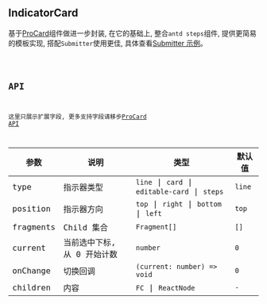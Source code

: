 ## IndicatorCard

基于[ProCard](https://procomponents.ant.design/components/card)组件做进一步封装, 在它的基础上, 整合`antd steps`组件, 提供更简易的模板实现, 搭配`Submitter`使用更佳, 具体查看[Submitter 示例](/widget/submitter)。

<code src="./demos/base.tsx" />

## API

这里只展示扩展字段, 更多支持字段请移步[ProCard API](https://procomponents.ant.design/components/card#api)

| 参数      | 说明                        | 类型                                           | 默认值 |
| --------- | --------------------------- | ---------------------------------------------- | ------ |
| type      | 指示器类型                  | `line` \| `card` \| `editable-card` \| `steps` | `line` |
| position  | 指示器方向                  | `top` \| `right` \| `bottom` \| `left`         | `top`  |
| fragments | Child 集合                  | `Fragment[]`                                   | `[]`   |
| current   | 当前选中下标, 从 0 开始计数 | `number`                                       | `0`    |
| onChange  | 切换回调                    | `(current: number) => void`                    | `0`    |
| children  | 内容                        | `FC` \| `ReactNode`                            | `-`    |
